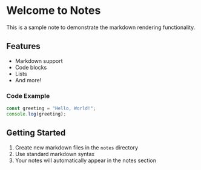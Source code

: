 # Welcome to Notes

This is a sample note to demonstrate the markdown rendering functionality.

## Features

- Markdown support
- Code blocks
- Lists
- And more!

### Code Example

```javascript
const greeting = "Hello, World!";
console.log(greeting);
```

## Getting Started

1. Create new markdown files in the `notes` directory
2. Use standard markdown syntax
3. Your notes will automatically appear in the notes section
